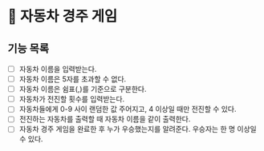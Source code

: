 # 🏁 자동차 경주 게임
## 기능 목록
- [ ] 자동차 이름을 입력받는다.
- [ ] 자동차 이름은 5자를 초과할 수 없다.
- [ ] 자동차 이름은 쉼표(,)를 기준으로 구분한다.
- [ ] 자동차가 전진할 횟수를 입력받는다.
- [ ] 자동차들에게 0-9 사이 랜덤한 값 주어지고, 4 이상일 때만 전진할 수 있다.
- [ ] 전진하는 자동차를 출력할 때 자동차 이름을 같이 출력한다.
- [ ] 자동차 경주 게임을 완료한 후 누가 우승했는지를 알려준다. 우승자는 한 명 이상일 수 있다.